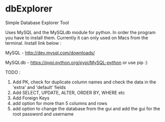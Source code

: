 # dbExplorer
Simple Database Explorer Tool

Uses MySQL and the MySQLdb module for python. In order the program you have to install them. Currently it can
only used on Macs from the terminal. Install link below :

MySQL - http://dev.mysql.com/downloads/

MySQLdb - https://pypi.python.org/pypi/MySQL-python or use pip :)

TODO :

1. Add PK, check for duplicate column names and check the data in the 'extra' and 'default' fields
2. Add SELECT, UPDATE, ALTER, ORDER BY, WHERE etc
3. Add Foreign Keys
4. add option for more than 5 columns and rows
5. add option to change the database from the gui and add the gui for the root password and username
